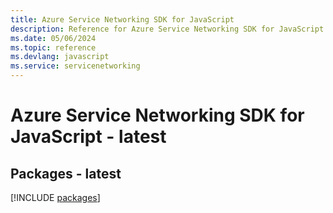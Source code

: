 ```yaml
---
title: Azure Service Networking SDK for JavaScript
description: Reference for Azure Service Networking SDK for JavaScript
ms.date: 05/06/2024
ms.topic: reference
ms.devlang: javascript
ms.service: servicenetworking
---
```

# Azure Service Networking SDK for JavaScript - latest
## Packages - latest
[!INCLUDE [packages](service-networking-index.md)]